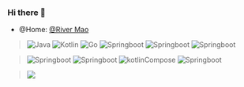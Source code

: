 ### Hi there 👋
- @Home: [@River Mao](https://rivermao.com)


> ![Java](https://img.shields.io/badge/-Java-gray?style=flat-square&logo=java&logoColor=white)
> ![Kotlin](https://img.shields.io/badge/-Kotlin-pink?style=flat-square&logo=kotlin&logoColor=white)
> ![Go](https://img.shields.io/badge/-Go-blue?style=flat-square&logo=go&logoColor=white)
> ![Springboot](https://img.shields.io/badge/-Typescript-darkblue?style=flat-square&logo=typescript&logoColor=white)
> ![Springboot](https://img.shields.io/badge/-Android-brightgreen?style=flat-square&logo=android&logoColor=white)
> ![Springboot](https://img.shields.io/badge/-Python-yellow?style=flat-square&logo=python&logoColor=white)


> ![Springboot](https://img.shields.io/badge/-Springboot-lightgreen?style=flat-square&logo=springboot&logoColor=white)
> ![Springboot](https://img.shields.io/badge/-Spring-green?style=flat-square&logo=spring&logoColor=white)
> ![kotlinCompose](https://img.shields.io/badge/-Comepose-dargreen?style=flat-square&logo=JetpackCompose&logoColor=white)
> ![Springboot](https://img.shields.io/badge/-React-orange?style=flat-square&logo=react&logoColor=white)



> ![](https://github-readme-stats.vercel.app/api?username=vaspike)
<!--
**vaspike/vaspike** is a ✨ _special_ ✨ repository because its `README.md` (this file) appears on your GitHub profile.

Here are some ideas to get you started:

- 🔭 I’m currently working on ...
- 🌱 I’m currently learning ...
- 👯 I’m looking to collaborate on ...
- 🤔 I’m looking for help with ...
- 💬 Ask me about ...
- 📫 How to reach me: ...
- 😄 Pronouns: ...
- ⚡ Fun fact: ...
-->

